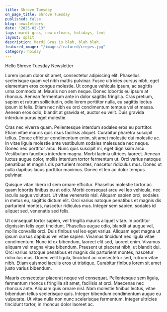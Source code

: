 ```yaml
---
title: Shrove Tuesday
on_page_title: Shrove Tuesday
published: false
blog: newsletters
date: "2025-02-13"
tags: mardi gras, new orleans, holidays, lent
layout: split
description: Mardi Gras is blah, blah blah.
featured_image: "/images/featured/crepes.jpg"
category: hoiday
---
```


Hello Shrove Tuesday Newsletter

Lorem ipsum dolor sit amet, consectetur adipiscing elit. Phasellus scelerisque quam vel nibh mattis pulvinar. Fusce ultricies cursus nibh, eget elementum eros congue molestie. Ut congue vehicula ipsum, ac sagittis urna commodo at. Mauris non sem neque. Donec lobortis eu ipsum at rhoncus. Aenean fermentum ante in dolor sagittis fringilla. Cras pretium, sapien et rutrum sollicitudin, odio lorem porttitor nulla, eu sagittis lectus ipsum id felis. Etiam nec nibh eu orci condimentum tempus vel et massa. Aenean eros odio, blandit at gravida et, auctor eu velit. Duis gravida interdum purus eget molestie.

Cras nec viverra quam. Pellentesque interdum sodales eros eu porttitor. Etiam vitae mauris quis risus facilisis aliquet. Curabitur pharetra suscipit tellus. Donec efficitur condimentum enim, sit amet molestie dui molestie ac. In vitae ligula molestie ante vestibulum sodales malesuada nec neque. Donec nec porttitor arcu. Nunc quis suscipit mi, eget dignissim arcu. Vestibulum faucibus interdum magna. Morbi lacinia ultrices laoreet. Aenean luctus augue dolor, mollis interdum tortor fermentum ut. Orci varius natoque penatibus et magnis dis parturient montes, nascetur ridiculus mus. Donec ut nulla dapibus lacus porttitor maximus. Donec et leo ac dolor tempus pulvinar.

Quisque vitae libero id sem ornare efficitur. Phasellus molestie tortor ac quam lobortis finibus eu at odio. Morbi consequat arcu vel leo vehicula, nec iaculis augue volutpat. Ut vitae venenatis nisl. Aliquam sapien orci, sodales in metus eu, sagittis dictum elit. Orci varius natoque penatibus et magnis dis parturient montes, nascetur ridiculus mus. Integer sem sapien, sodales id aliquet sed, venenatis sed felis.

Ut consequat tortor sapien, vel fringilla mauris aliquet vitae. In porttitor dignissim felis eget tincidunt. Phasellus augue odio, blandit at augue vel, mollis convallis orci. Duis finibus vel leo eget varius. Aliquam eget magna ut ipsum cursus dapibus vel vitae sapien. Vivamus tincidunt nec ligula vitae condimentum. Nunc id ex bibendum, laoreet elit sed, laoreet enim. Vivamus aliquam vel magna vitae bibendum. Praesent ut placerat nibh, ut blandit dui. Orci varius natoque penatibus et magnis dis parturient montes, nascetur ridiculus mus. Donec velit ligula, tincidunt ac consectetur sed, rutrum vitae nibh. Etiam euismod iaculis eros ut tristique. Curabitur finibus lorem sit amet justo varius bibendum.

Mauris consectetur placerat neque vel consequat. Pellentesque sem ligula, fermentum rhoncus fringilla sit amet, facilisis at orci. Maecenas nec rhoncus ante. Aliquam quis ornare nisl. Nam molestie finibus lectus, vitae bibendum tellus scelerisque quis. Integer bibendum condimentum augue eu vulputate. Ut vitae nulla non nunc scelerisque fermentum. Integer ultricies tincidunt tortor, in rhoncus dolor laoreet ac.
